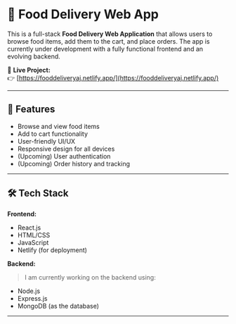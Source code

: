 # 🍔 Food Delivery Web App

This is a full-stack **Food Delivery Web Application** that allows users to browse food items, add them to the cart, and place orders. The app is currently under development with a fully functional frontend and an evolving backend.

🔗 **Live Project:**  
👉 [https://fooddeliveryaj.netlify.app/](https://fooddeliveryaj.netlify.app/)

---

## 🚀 Features

- Browse and view food items
- Add to cart functionality
- User-friendly UI/UX
- Responsive design for all devices
- (Upcoming) User authentication
- (Upcoming) Order history and tracking

---

## 🛠️ Tech Stack

**Frontend:**
- React.js
- HTML/CSS
- JavaScript
- Netlify (for deployment)

**Backend:**
> I am currently working on the backend using:
- Node.js
- Express.js
- MongoDB (as the database)

---
